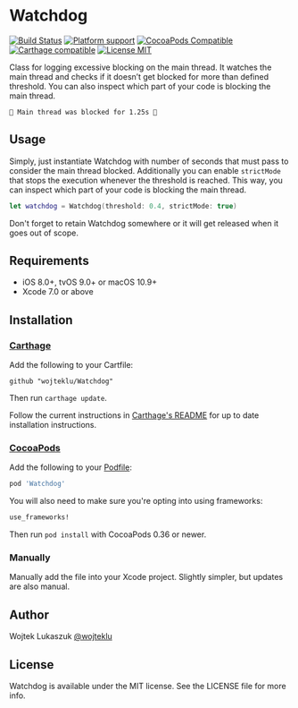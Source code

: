 # Watchdog

[![Build Status](https://img.shields.io/travis/wojteklu/Watchdog/master.svg?style=flat-square)](https://travis-ci.org/wojteklu/Watchdog) [![Platform support](https://img.shields.io/badge/platform-iOS%20%7C%20macOS%20%7C%20tvOS-lightgrey.svg?style=flat-square)](https://github.com/wojteklu/Watchdog/blob/master/LICENSE)  [![CocoaPods Compatible](https://img.shields.io/cocoapods/v/Watchdog.svg?style=flat-square)](https://cocoapods.org/pods/Watchdog)  [![Carthage compatible](https://img.shields.io/badge/Carthage-compatible-4BC51D.svg?style=flat)](https://github.com/Carthage/Carthage)  [![License MIT](https://img.shields.io/badge/license-MIT-blue.svg?style=flat-square)](https://github.com/wojteklu/Watchdog/blob/master/LICENSE)

Class for logging excessive blocking on the main thread. It watches the main thread and checks if it doesn’t get blocked for more than defined threshold. You can also inspect which part of your code is blocking the main thread.

```
👮 Main thread was blocked for 1.25s 👮
```

## Usage

Simply, just instantiate Watchdog with number of seconds that must pass to consider the main thread blocked. Additionally you can enable `strictMode` that stops the execution whenever the threshold is reached. This way, you can inspect which part of your code is blocking the main thread.

```Swift
let watchdog = Watchdog(threshold: 0.4, strictMode: true)
```

Don't forget to retain Watchdog somewhere or it will get released when it goes out of scope.

## Requirements

* iOS 8.0+, tvOS 9.0+ or macOS 10.9+
* Xcode 7.0 or above

## Installation

### [Carthage]

[Carthage]: https://github.com/Carthage/Carthage

Add the following to your Cartfile:

```
github "wojteklu/Watchdog"
```

Then run `carthage update`.

Follow the current instructions in [Carthage's README][carthage-installation]
for up to date installation instructions.

[carthage-installation]: https://github.com/Carthage/Carthage#adding-frameworks-to-an-application

### [CocoaPods]

[CocoaPods]: http://cocoapods.org

Add the following to your [Podfile](http://guides.cocoapods.org/using/the-podfile.html):

```ruby
pod 'Watchdog'
```

You will also need to make sure you're opting into using frameworks:

```ruby
use_frameworks!
```

Then run `pod install` with CocoaPods 0.36 or newer.

### Manually

Manually add the file into your Xcode project. Slightly simpler, but updates are also manual.

## Author

Wojtek Lukaszuk [@wojteklu](http://twitter.com/wojteklu)

## License

Watchdog is available under the MIT license. See the LICENSE file for more info.
